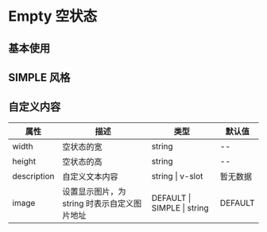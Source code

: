 <script setup>
import demo from './demo.vue'
import SIMPLE from './SIMPLE.vue'
import description from './description.vue'

</script>

# Empty 空状态

## 基本使用

<Preview comp-name="Empty" demo-name="demo">
  <demo />
</Preview>

## SIMPLE 风格

<Preview comp-name="Empty" demo-name="SIMPLE">
  <SIMPLE />
</Preview>

## 自定义内容

<Preview comp-name="Empty" demo-name="description">
  <description />
</Preview>

| 属性 | 描述 | 类型 | 默认值 |
| ---- | ---- | ---- | ---- |
| width | 空状态的宽 | string | -- |
| height | 空状态的高 | string | -- |
| description | 自定义文本内容 | string \| v-slot | 暂无数据 |
| image | 设置显示图片，为 string 时表示自定义图片地址 | DEFAULT \| SIMPLE \| string | DEFAULT |
